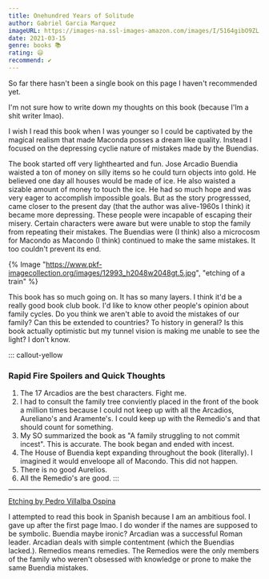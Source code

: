 ```yaml
---
title: Onehundred Years of Solitude
author: Gabriel Garcia Marquez
imageURL: https://images-na.ssl-images-amazon.com/images/I/5164gibO9ZL._SX327_BO1,204,203,200_.jpg
date: 2021-03-15
genre: books 📚
rating: 😃
recommend: ✔️
---
```


So far there hasn't been a single book on this page I haven't recommended yet. 

I'm not sure how to write down my thoughts on this book (because I'lm a shit writer lmao). 

I wish I read this book when I was younger so I could be captivated by the magical realism that made Maconda posses a dream like quality. Instead I focused on the depressing cyclie nature of mistakes made by the Buendias.

The book started off very lighthearted and fun. Jose Arcadio Buendia waisted a ton of money on silly items so he could turn objects into gold. He believed one day all houses would be made of ice. He also waisted a sizable amount of money to touch the ice. He had so much hope and was very eager to accomplish impossible goals. But as the story progresssed, came closer to the present day (that the author was alive-1960s I think) it became more depressing. These people were incapable of escaping their misery. Certain characters were aware but were unable to stop the family from repeating their mistakes. The Buendias were (I think) also a microcosm for Macondo as Macondo (I think) continued to make the same mistakes. It too couldn't prevent its end.

{% Image "https://www.pkf-imagecollection.org/images/12993_h2048w2048gt.5.jpg", "etching of a train" %}

This book has so much going on. It has so many layers. I think it'd be a really good book club book. I'd like to know other people's opinion about family cycles. Do you think we aren't able to avoid the mistakes of our family? Can this be extended to countries? To history in general? Is this book actually optimistic but my tunnel vision is making me unable to see the light? I don't know.

::: callout-yellow
### Rapid Fire Spoilers and Quick Thoughts

1. The 17 Arcadios are the best characters. Fight me.
2. I had to consult the family tree conviently placed in the front of the book a million times because I could not keep up with all the Arcadios, Aureliano's and Aramente's. I could keep up with the Remedio's and that should count for something.
3. My SO summarized the book as "A family struggling to not commit incest". This is accurate. The book began and ended with incest.
4. The House of Buendia kept expanding throughout the book (literally). I imagined it would enveloope all of Macondo. This did not happen.
5. There is no good Aurelios. 
6. All the Remedio's are good.
:::

_________

[Etching by Pedro Villalba Ospina](https://www.pkf-imagecollection.org/artist/Pedro_Villalba%20Ospina/works/690)

I attempted to read this book in Spanish because I am an ambitious fool. I gave up after the first page lmao. I do wonder if the names are supposed to be symbolic. Buendia maybe ironic? Arcadian was a successful Roman leader. Arcadian deals with simple contentment (which the Buendias lacked.). Remedios means remedies. The Remedios were the only members of the family who weren't obsessed with knowledge or prone to make the same Buendia mistakes. 